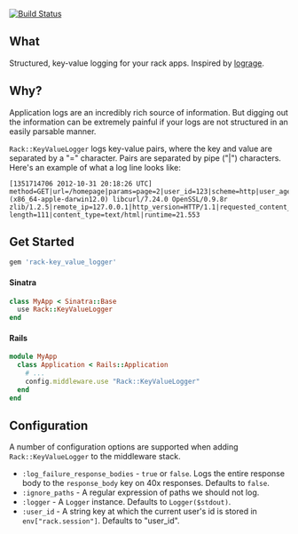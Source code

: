 [![Build Status](https://secure.travis-ci.org/zaarly/rack-key_value_logger.png)](http://travis-ci.org/zaarly/rack-key_value_logger)

## What

Structured, key-value logging for your rack apps. Inspired by [lograge](https://github.com/roidrage/lograge).

## Why?

Application logs are an incredibly rich source of information. But digging out
the information can be extremely painful if your logs are not structured in an
easily parsable manner.

`Rack::KeyValueLogger` logs key-value pairs, where the key and value are
separated by a "=" character. Pairs are separated by pipe ("|") characters.
Here's an example of what a log line looks like:

```
[1351714706 2012-10-31 20:18:26 UTC] method=GET|url=/homepage|params=page=2|user_id=123|scheme=http|user_agent=curl/7.24.0 (x86_64-apple-darwin12.0) libcurl/7.24.0 OpenSSL/0.9.8r zlib/1.2.5|remote_ip=127.0.0.1|http_version=HTTP/1.1|requested_content_type=text/html|log_source=key_value_logger|status=200|content-length=111|content_type=text/html|runtime=21.553
```

## Get Started

```ruby
gem 'rack-key_value_logger'
```

#### Sinatra

```ruby
class MyApp < Sinatra::Base
  use Rack::KeyValueLogger
end
```

#### Rails

```ruby
module MyApp
  class Application < Rails::Application
    # ...
    config.middleware.use "Rack::KeyValueLogger"
  end
end
```

## Configuration

A number of configuration options are supported when adding
`Rack::KeyValueLogger` to the middleware stack.

* `:log_failure_response_bodies` - `true` or `false`. Logs the entire response
  body to the `response_body` key on 40x responses. Defaults to `false`.
* `:ignore_paths` - A regular expression of paths we should not log.
* `:logger` - A `Logger` instance. Defaults to `Logger($stdout)`.
* `:user_id` - A string key at which the current user's id is stored in
  `env["rack.session"]`. Defaults to "user_id".